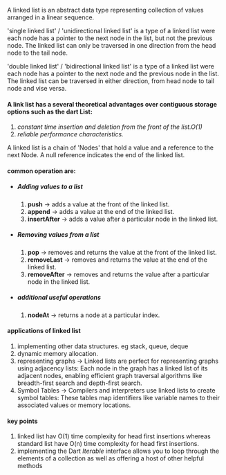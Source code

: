 A linked list is an abstract data type representing collection of values arranged in a linear sequence.

'single linked list' / 'unidirectional linked list' is a type of a linked list were each node has a pointer to the next node in the list, but not the previous node. The linked list can only be traversed in one direction from the head node to the tail node.

'double linked list' / 'bidirectional linked list' is a type of a linked list were each node has a pointer to the next node and the previous node in the list. The linked list can be traversed in either direction, from head node to tail node and vise versa.

#### A link list has a several theoretical advantages over contiguous storage options such as the dart List:
1. *constant  time insertion and deletion from the front of the list.O(1)*
2. *reliable performance characteristics.*


A linked list is a chain of 'Nodes' that hold a value and a reference to the next Node. A null reference indicates the end of the linked list.


#### common operation are:
- ##### Adding values to a list
  1. **push** -> adds a value at the front of the linked list.
  2. **append** -> adds a value at the end of the linked list.
  3. **insertAfter** -> adds a value after a particular node in the linked list. 

- ##### Removing values from a list
  1. **pop** -> removes and returns the value at the front of the linked list.
  2. **removeLast** -> removes and returns the value at the end of the linked list.
  3. **removeAfter** -> removes and returns the value after a particular node in the linked list.
- ##### additional useful operations
  1. **nodeAt** -> returns a node at a particular index.



#### applications of linked list
1. implementing other data structures. eg stack, queue, deque
2. dynamic memory allocation.
3. representing graphs -> Linked lists are perfect for representing graphs using adjacency lists: Each node in the graph has a linked list of its adjacent nodes, enabling efficient graph traversal algorithms like breadth-first search and depth-first search.
4. Symbol Tables -> Compilers and interpreters use linked lists to create symbol tables: These tables map identifiers like variable names to their associated values or memory locations.

#### key points
1. linked list hav O(1) time complexity for head first insertions whereas standard list have O(n) time complexity for head first insertions.
2. implementing the Dart *Iterable* interface allows you to loop through the elements of a collection as well as offering a host of other helpful methods